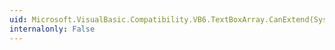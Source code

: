 ```yaml
---
uid: Microsoft.VisualBasic.Compatibility.VB6.TextBoxArray.CanExtend(System.Object)
internalonly: False
---
```

